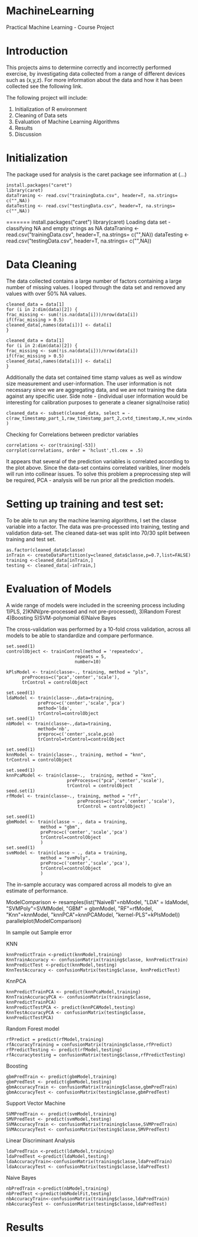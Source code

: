 MachineLearning
===============

Practical Machine Learning - Course Project

# Introduction 
This projects aims to determine correctly and incorrectly performed exercise,
by investigating data collected from a range of different devices such as (x,y,z).
For more information about the data and how it has been collected see the following link.
   
The following project will include:
  1) Initialization of R environment
  2) Cleaning of Data sets 
  3) Evaluation of Machine Learning Algorithms  
  4) Results 
  5) Discussion 
   
# Initialization 
The package used for analysis is the caret package see information at (...)

	install.packages("caret")
	library(caret)
	dataTraning <- read.csv("trainingData.csv", header=T, na.strings= c("",NA))
	dataTesting <- read.csv("testingData.csv", header=T, na.strings= c("",NA))
=======
    install.packages("caret")
    library(caret)
    Loading data set - classifying NA and empty strings as NA
    dataTraning <- read.csv("trainingData.csv", header=T, na.strings= c("",NA))
    dataTesting <- read.csv("testingData.csv", header=T, na.strings= c("",NA))

# Data Cleaning 
The data collected contains a large number of factors containing a large number of missing values.
I looped through the data set and removed any values with over 50% NA values.

	cleaned_data = data[1]
	for (i in 2:dim(data)[2]) {
	frac_missing <- sum(!is.na(data[i]))/nrow(data[i])
	if(frac_missing > 0.5) 
	cleaned_data[,names(data[i])] <- data[i]
	}

    cleaned_data = data[1]
    for (i in 2:dim(data)[2]) {
    frac_missing <- sum(!is.na(data[i]))/nrow(data[i])
    if(frac_missing > 0.5) 
    cleaned_data[,names(data[i])] <- data[i]
    }

Additionally the data set contained time stamp values as well as window size measurement and user-information. 
The user information is not necessary since we are aggregating data, and we are not training the data against any specific user. Side note - (individual user information would be interesting for calibration purposes to generate a cleaner signal/noise ratio)

    cleaned_data <- subset(cleaned_data, select = -c(raw_timestamp_part_1,raw_timestamp_part_2,cvtd_timestamp,X,new_window,num_window,user_name) )

Checking for Correlations between predictor variables
	
    correlations <- cor(training[-53])
    corrplot(correlations, order = 'hclust',tl.cex = .5)
 
It appears that several of the prediction variables is correlated according to the plot above. Since the data-set contains correlated varibles, liner models will run into collinear issues. 
To solve this problem a preprocessing step will be required, PCA - analysis will be run prior all the prediction models. 
 
# Setting up training and test set:
To be able to run any the machine learning algorithms, I set the classe variable into a factor. 
The data was pre-processed into training, testing and validation data-set. 
The cleaned data-set was split into 70/30 split between training and test set.  

    as.factor(cleaned_data$classe)
    inTrain <- createDataPartition(y=cleaned_data$classe,p=0.7,list=FALSE)
    training <-cleaned_data[inTrain,]
    testing <- cleaned_data[-inTrain,]

# Evaluation of Models 

A wide range of models were included in the screening process including 
  1)PLS,
  2)KNN(pre-processed and not pre-processed),
  3)Random Forest
  4)Boosting 
  5)SVM-polynomial 
  6)Naive Bayes

The cross-validation was performed by a 10-fold cross validation, 
across all models to be able to standardize and compare performance.
  

    set.seed(1)
    controlObject <- trainControl(method = 'repeatedcv',
                              repeats = 5,
                              number=10)
    
	kPlsModel <- train(classe~., training, method = "pls", 
          preProcess=c("pca",'center','scale'),
          trControl = controlObject
	
	set.seed(1)
    ldaModel <- train(classe~.,data=training,
                preProc=c('center','scale','pca')
                method='lda', 
                trControl=controlObject
    set.seed(1)
	nbModel <- train(classe~.,data=training,
                method='nb', 
                preproc=c('center',scale,pca)
                trControl=trControl=controlObject

	set.seed(1)
	knnModel <- train(classe~., training, method = "knn", 
    trControl = controlObject
	
	set.seed(1)
	knnPcaModel <- train(classe~.,  training, method = "knn",
                           preProcess=c("pca",'center','scale'), 
                           trControl = controlObject
	seed.set(1)
    rfModel <- train(classe~., training, method = "rf",
 	                           preProcess=c("pca",'center','scale'), 
                               trControl = controlObject)  

	set.seed(1)
	gbmModel <- train(classe ~ ., data = training,
                 method = "gbm",
                 preProc=c('center','scale','pca')
                 trControl=controlObject 
                 )
    set.seed(1)
    svmModel <- train(classe ~ ., data = training,
                 method = "svmPoly",
                 preProc=c('center','scale','pca'),
                 trControl=controlObject 
                 )

The in-sample accuracy was compared across all models to give an estimate of performance.  

ModelComparison <- resamples(list("NaiveB"=nbModel,
                                 "LDA" = ldaModel,
                                 "SVMPoly"=SVMModel,
                                 "GBM" = gbmModel,
                                 "RF"=rfModel,
                                 "Knn"=knnModel,
                                 "knnPCA"=knnPCAModel,
                                 "kernel-PLS"=kPlsModel))  
parallelplot(ModelComparison)  


In sample out Sample error 

KNN    

    knnPredictTrain <-predict(knnModel,training)
    KnnTrainAccuracy <- confusionMatrix(training$classe, knnPredictTrain)
    knnPredictTest <-predict(knnModel,testing)
    KnnTestAccuracy <- confusionMatrix(testing$classe, knnPredictTest)

KnnPCA

    knnPredictTrainPCA <- predict(knnPcaModel,training)
    KnnTrainAccuracyPCA <- confusionMatrix(training$classe, knnPredictTrainPCA)
    knnPredictTestPCA <- predict(knnPCAModel,testing)
    KnnTestAccuracyPCA <- confusionMatrix(testing$classe, knnPredictTestPCA)

Random Forest model 

    rfPredict = predict(rfModel,training)
    rfAccuracyTraining = confusionMatrix(training$classe,rfPredict)
    rfPredictTesting <- predict(rfModel,testing)
    rfAccuracytesting = confusionMatrix(testing$classe,rfPredictTesting)

Boosting 

    gbmPredTrain <- predict(gbmModel,training)
    gbmPredTest <- predict(gbmModel,testing)
    gbmAccuracyTrain <- confusionMatrix(training$classe,gbmPredTrain)
    gbmAccuracyTest <- confusionMatrix(testing$classe,gbmPredTest)

Support Vector Machine 

    SVMPredTrain <- predict(svmModel,training)
    SMVPredTest <- predict(svmModel,testing)
    SVMAccuracyTrain <- confusionMatrix(training$classe,SVMPredTrain)
    SVMAccuracyTest <- confusionMatrix(testing$classe,SMVPredTest)

Linear Discriminant Analysis 

    ldaPredTrain <-predict(ldaModel,training)
    ldaPredTest <-predict(ldaModel,testing)
    ldaAccuracyTrain<-confusionMatrix(training$classe,ldaPredTrain)
    ldaAccuracyTest <- confusionMatrix(testing$classe,ldaPredTest)

Naive Bayes 

    nbPredTrain <-predict(nbModel,training)
    nbPredTest <-predict(mbModelFit,testing)
    nbAccuracyTrain<-confusionMatrix(training$classe,ldaPredTrain)
    nbAccuracyTest <- confusionMatrix(testing$classe,ldaPredTest) 

# Results 
